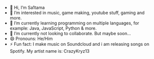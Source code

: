 - 👋 Hi, I’m Sa1tama
- 👀 I’m interested in music, game making, youtube stuff, gaming and more.
- 🌱 I’m currently learning programming on multiple languages, for example: Java, JavaScript, Python & more.
- 💞️ I’m currently not looking to collaborate. But maybe soon...
- 😄 Pronouns: He/Him
- ⚡ Fun fact: I make music on Soundcloud and i am releasing songs on Spotify. My artist name is: CrazyKryz13

